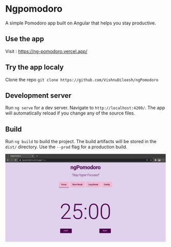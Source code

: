 # Ngpomodoro

A simple Pomodoro app built on Angular that helps you stay productive.

## Use the app

Visit : https://ng-pomodoro.vercel.app/

## Try the app localy

Clone the repo `git clone https://github.com/VishnuDileesh/ngPomodoro`

## Development server

Run `ng serve` for a dev server. Navigate to `http://localhost:4200/`. The app will automatically reload if you change any of the source files.

## Build

Run `ng build` to build the project. The build artifacts will be stored in the `dist/` directory. Use the `--prod` flag for a production build.

![ngPomodoro app screenshot](ngPomodoro_appScreenshot.png)
